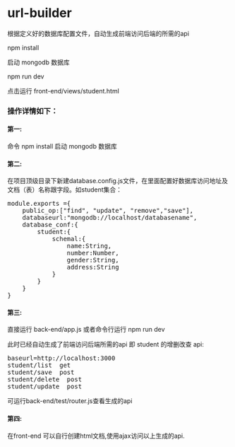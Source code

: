 # url-builder
根据定义好的数据库配置文件，自动生成前端访问后端的所需的api

<p>npm install</p>
<p>启动 mongodb 数据库</p>
<p>npm run dev</p>
<p>点击运行 front-end/views/student.html</p>

<h3>操作详情如下：</h5>
<h4>第一:</h4>
命令
npm install
启动 mongodb 数据库

<h4>第二:</h4>
在项目顶级目录下新建database.config.js文件，在里面配置好数据库访问地址及文档（表）名称跟字段。如student集合：
<pre>
module.exports ={
    public_op:["find", "update", "remove","save"],
    databaseurl:"mongodb://localhost/databasename",
    database_conf:{
        student:{
            schemal:{
                name:String,
                number:Number,
                gender:String,
                address:String
            }
        }
    }
}
</pre>
<h4>第三:</h4>
<p>直接运行 back-end/app.js 或者命令行运行 npm run dev</p>
此时已经自动生成了前端访问后端所需的api 即 student 的增删改查 api:
<pre>
baseurl=http://localhost:3000
student/list  get
student/save  post
student/delete  post
student/update  post
</pre>
可运行back-end/test/router.js查看生成的api

<h4>第四:</h4>
<p>在front-end 可以自行创建html文档,使用ajax访问以上生成的api.</p>




 





